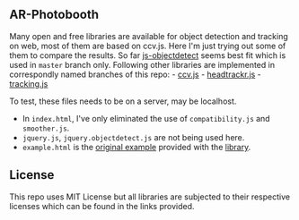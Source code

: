 ## AR-Photobooth

Many open and free libraries are available for object detection and tracking on web, most of them are based on ccv.js. Here I'm just trying out some of them to compare the results. So far [js-objectdetect](https://github.com/mtschirs/js-objectdetect) seems best fit which is used in `master` branch only. Following other libraries are implemented in correspondly named branches of this repo:
	- [ccv.js](https://github.com/liuliu/ccv)
	- [headtrackr.js](https://github.com/auduno/headtrackr)
	- [tracking.js](https://github.com/eduardolundgren/trackingjs.com)

To test, these files needs to be on a server, may be localhost.
- In `index.html`, I've only eliminated the use of `compatibility.js` and `smoother.js`.
- `jquery.js`, `jquery.objectdetect.js` are not being used here.
- `example.html` is the [original example](https://github.com/mtschirs/js-objectdetect/blob/master/examples/example_sunglasses.htm) provided with the [library](https://github.com/mtschirs/js-objectdetect).

## License

This repo uses MIT License but all libraries are subjected to their respective licenses which can be found in the links provided.